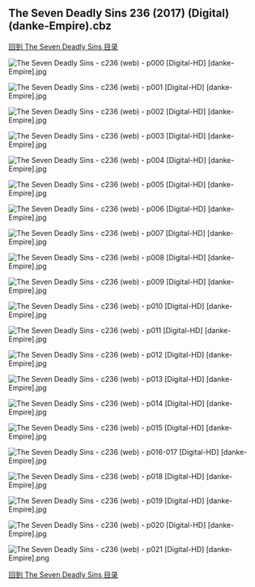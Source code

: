 ## The Seven Deadly Sins 236 (2017) (Digital) (danke-Empire).cbz


[回到 The Seven Deadly Sins 目录](https://github.com/alicewish/markdown/blob/master/series/Seven-Deadly-Sins.md)


![The Seven Deadly Sins - c236 (web) - p000 [Digital-HD] [danke-Empire].jpg](https://wx1.sinaimg.cn/large/6a9fdecagy1fobqboosl0j21j82cwhdt.jpg)

![The Seven Deadly Sins - c236 (web) - p001 [Digital-HD] [danke-Empire].jpg](https://wx1.sinaimg.cn/large/6a9fdecagy1fobqbsk00uj21kl2cwx0c.jpg)

![The Seven Deadly Sins - c236 (web) - p002 [Digital-HD] [danke-Empire].jpg](https://wx1.sinaimg.cn/large/6a9fdecagy1fobqbxbfmrj21kl2cw1k3.jpg)

![The Seven Deadly Sins - c236 (web) - p003 [Digital-HD] [danke-Empire].jpg](https://wx1.sinaimg.cn/large/6a9fdecagy1fobqc1hs0nj21kl2cw1kx.jpg)

![The Seven Deadly Sins - c236 (web) - p004 [Digital-HD] [danke-Empire].jpg](https://wx1.sinaimg.cn/large/6a9fdecagy1fobqc60mknj21kl2cw7s7.jpg)

![The Seven Deadly Sins - c236 (web) - p005 [Digital-HD] [danke-Empire].jpg](https://wx1.sinaimg.cn/large/6a9fdecagy1fobqcb21wbj21kl2cw1kx.jpg)

![The Seven Deadly Sins - c236 (web) - p006 [Digital-HD] [danke-Empire].jpg](https://wx1.sinaimg.cn/large/6a9fdecagy1fobqcgcy9tj21kl2cw7rc.jpg)

![The Seven Deadly Sins - c236 (web) - p007 [Digital-HD] [danke-Empire].jpg](https://wx1.sinaimg.cn/large/6a9fdecagy1fobqcnqmdxj21kl2cw1kx.jpg)

![The Seven Deadly Sins - c236 (web) - p008 [Digital-HD] [danke-Empire].jpg](https://wx1.sinaimg.cn/large/6a9fdecagy1fobqctb2f1j21kl2cw1kx.jpg)

![The Seven Deadly Sins - c236 (web) - p009 [Digital-HD] [danke-Empire].jpg](https://wx1.sinaimg.cn/large/6a9fdecagy1fobqczukt1j21kl2cwx6p.jpg)

![The Seven Deadly Sins - c236 (web) - p010 [Digital-HD] [danke-Empire].jpg](https://wx1.sinaimg.cn/large/6a9fdecagy1fobqd4z6gsj21kl2cwhdt.jpg)

![The Seven Deadly Sins - c236 (web) - p011 [Digital-HD] [danke-Empire].jpg](https://wx1.sinaimg.cn/large/6a9fdecagy1fobqda3gcsj21kl2cwe2u.jpg)

![The Seven Deadly Sins - c236 (web) - p012 [Digital-HD] [danke-Empire].jpg](https://wx1.sinaimg.cn/large/6a9fdecagy1fobqdfc3s1j21kl2cw4qp.jpg)

![The Seven Deadly Sins - c236 (web) - p013 [Digital-HD] [danke-Empire].jpg](https://wx1.sinaimg.cn/large/6a9fdecagy1fobqdl676dj21kl2cw4p1.jpg)

![The Seven Deadly Sins - c236 (web) - p014 [Digital-HD] [danke-Empire].jpg](https://wx1.sinaimg.cn/large/6a9fdecagy1fobqds77lkj21kl2cw1kx.jpg)

![The Seven Deadly Sins - c236 (web) - p015 [Digital-HD] [danke-Empire].jpg](https://wx1.sinaimg.cn/large/6a9fdecagy1fobqdz6w0oj21kl2cw1kx.jpg)

![The Seven Deadly Sins - c236 (web) - p016-017 [Digital-HD] [danke-Empire].jpg](https://wx1.sinaimg.cn/large/6a9fdecagy1fobqe79tzij21kw16ox6p.jpg)

![The Seven Deadly Sins - c236 (web) - p018 [Digital-HD] [danke-Empire].jpg](https://wx1.sinaimg.cn/large/6a9fdecagy1fobqebt39qj21kl2cw4qp.jpg)

![The Seven Deadly Sins - c236 (web) - p019 [Digital-HD] [danke-Empire].jpg](https://wx1.sinaimg.cn/large/6a9fdecagy1fobqegrgjtj21kl2cw1kx.jpg)

![The Seven Deadly Sins - c236 (web) - p020 [Digital-HD] [danke-Empire].jpg](https://wx1.sinaimg.cn/large/6a9fdecagy1fobqeliibyj21kl2cwkeh.jpg)

![The Seven Deadly Sins - c236 (web) - p021 [Digital-HD] [danke-Empire].png](https://wx1.sinaimg.cn/large/6a9fdecagy1flt7pva520j21kl2cw0np.jpg)

[回到 The Seven Deadly Sins 目录](https://github.com/alicewish/markdown/blob/master/series/Seven-Deadly-Sins.md)

